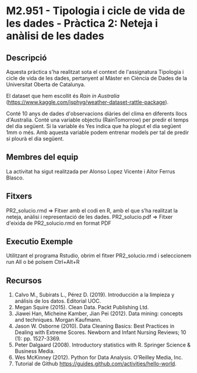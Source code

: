 # M2.951 - Tipologia i cicle de vida de les dades - Pràctica 2: Neteja i anàlisi de les dades

## Descripció

Aquesta pràctica s'ha realitzat sota el context de l'assignatura Tipologia i cicle de vida de les dades, pertanyent al Màster en Ciència de Dades de la Universitat Oberta de Catalunya.

El dataset que hem escollit és *Rain in Australia* (https://www.kaggle.com/jsphyg/weather-dataset-rattle-package). 

Conté 10 anys de dades d'observacions diàries del clima en diferents llocs d'Australia. Conté una variable objectiu (RainTomorrow) per predir el temps del dia següent. Si la variable és Yes indica que ha plogut el dia següent 1mm o més. Amb aquesta variable podem entrenar models per tal de predir si plourà el dia següent.

## Membres del equip 

La activitat ha sigut realitzada per Alonso Lopez Vicente i Aitor Ferrus Blasco.


## Fitxers

PR2_solucio.rmd => Fitxer amb el codi en R, amb el que s’ha realitzat la neteja, anàlisi i representació de les dades.
PR2_solucio.pdf => Fitxer d'eixida de PR2_solucio.rmd en format PDF


## Executio Exemple

Utilitzant el programa Rstudio, obrim el fitxer PR2_solucio.rmd i seleccionem run All o bé polsem Ctrl+Alt+R

## Recursos

1. Calvo M., Subirats L., Pérez D. (2019). Introducción a la limpieza y análisis de los datos.
Editorial UOC.
2. Megan Squire (2015). Clean Data. Packt Publishing Ltd.
3. Jiawei Han, Micheine Kamber, Jian Pei (2012). Data mining: concepts and techniques.
Morgan Kaufmann.
4. Jason W. Osborne (2010). Data Cleaning Basics: Best Practices in Dealing with Extreme
Scores. Newborn and Infant Nursing Reviews; 10 (1): pp. 1527-3369.
5. Peter Dalgaard (2008). Introductory statistics with R. Springer Science & Business Media.
6. Wes McKinney (2012). Python for Data Analysis. O’Reilley Media, Inc.
7. Tutorial de Github https://guides.github.com/activities/hello-world.
